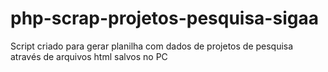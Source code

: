 # php-scrap-projetos-pesquisa-sigaa
Script criado para gerar planilha com dados de projetos de pesquisa através de arquivos html salvos no PC 
